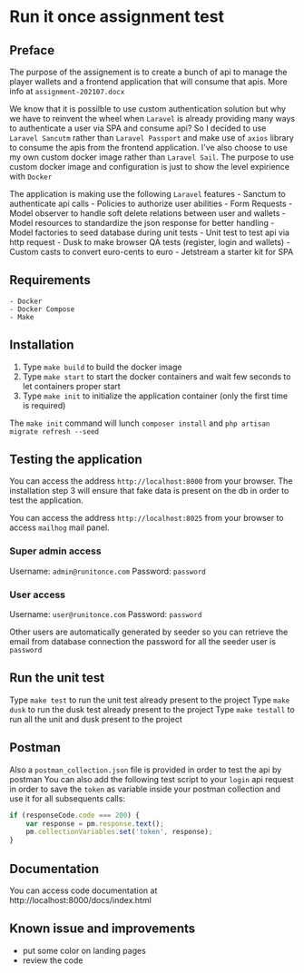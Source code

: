 # Run it once assignment test

## Preface

The purpose of the assignement is to create a bunch of api to manage the player wallets and a frontend
application that will consume that apis. More info at `assignment-202107.docx`

We know that it is possilble to use custom authentication solution but why we have to reinvent the wheel
when `Laravel` is already providing many ways to authenticate a user via SPA and consume api? So I decided
to use `Laravel Sancutm` rather than `Laravel Passport` and make use of `axios` library to consume the apis
from the frontend application. I've also choose to use my own custom docker image rather than `Laravel Sail`.
The purpose to use custom docker image and configuration is just to show the level expirience with `Docker`

The application is making use the following `Laravel` features
    - Sanctum to authenticate api calls
    - Policies to authorize user abilities
    - Form Requests
    - Model observer to handle soft delete relations between user and wallets
    - Model resources to standardize the json response for better handling
    - Model factories to seed database during unit tests
    - Unit test to test api via http request
    - Dusk to make browser QA tests (register, login and wallets)
    - Custom casts to convert euro-cents to euro
    - Jetstream a starter kit for SPA

## Requirements

    - Docker
    - Docker Compose
    - Make

## Installation

1. Type `make build` to build the docker image
2. Type `make start` to start the docker containers and wait few seconds to let containers proper start
3. Type `make init` to initialize the application container (only the first time is required)

The `make init` command will lunch `composer install` and `php artisan migrate refresh --seed`

## Testing the application

You can access the address `http://localhost:8000` from your browser.
The installation step 3 will ensure that fake data is present on the db in order to test the application.

You can access the address `http://localhost:8025` from your browser to access `mailhog` mail panel.

### Super admin access

Username: `admin@runitonce.com`
Password: `password`

### User access

Username: `user@runitonce.com`
Password: `password`

Other users are automatically generated by seeder so you can retrieve the email from database connection
the password for all the seeder user is `password`

## Run the unit test

Type `make test` to run the unit test already present to the project
Type `make dusk` to run the dusk test already present to the project
Type `make testall` to run all the unit and dusk present to the project

## Postman

Also a `postman_collection.json` file is provided in order to test the api by postman
You can also add the following test script to your `login` api request in order to save 
the `token` as variable inside your postman collection and use it for all subsequents
calls:

```javascript
if (responseCode.code === 200) {
    var response = pm.response.text();
    pm.collectionVariables.set('token', response);
}
```

## Documentation

You can access code documentation at http://localhost:8000/docs/index.html

## Known issue and improvements

- put some color on landing pages
- review the code